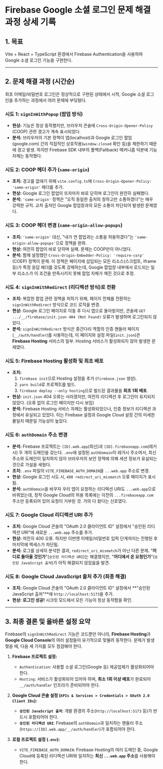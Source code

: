 # Firebase Google 소셜 로그인 문제 해결 과정 상세 기록

## 1. 목표

Vite + React + TypeScript 환경에서 Firebase Authentication을 사용하여 Google 소셜 로그인 기능을 구현한다.

---

## 2. 문제 해결 과정 (시간순)

최초 이메일/비밀번호 로그인은 정상적으로 구현된 상태에서 시작, Google 소셜 로그인을 추가하는 과정에서 여러 문제에 부딪혔다.

### 시도 1: `signInWithPopup` (팝업 방식)

- **현상:** 기능은 정상 동작했지만, 브라우저 콘솔에 `Cross-Origin-Opener-Policy` (COOP) 관련 경고가 계속 표시되었다.
- **분석:** 브라우저의 기본 정책이 앱(localhost)과 Google 로그인 팝업(google.com) 간의 직접적인 상호작용(`window.closed` 확인 등)을 제한하기 때문에 경고 발생. 하지만 Firebase SDK 내부의 폴백(Fallback) 메커니즘 덕분에 기능 자체는 동작했다.

### 시도 2: COOP 헤더 추가 (`same-origin`)

- **조치:** 경고를 없애기 위해 `vite.config.ts`에 `Cross-Origin-Opener-Policy: 'same-origin'` 헤더를 추가.
- **현상:** Google 로그인 팝업이 뜨자마자 바로 닫히며 로그인이 완전히 실패했다.
- **분석:** `'same-origin'` 정책은 "오직 동일한 출처의 창하고만 소통하겠다"는 매우 강력한 규칙. 교차 출처인 Google 팝업창과의 모든 소통이 차단되어 발생한 문제였다.

### 시도 3: COOP 헤더 변경 (`same-origin-allow-popups`)

- **조치:** `'same-origin'` 대신, "내가 연 팝업과는 소통을 허용하겠다"는 `'same-origin-allow-popups'`으로 정책을 완화.
- **현상:** 여전히 팝업이 바로 닫히며 실패. 문제는 COOP만이 아니었다.
- **분석:** 함께 설정했던 `Cross-Origin-Embedder-Policy: 'require-corp'` (COEP) 정책이 문제. 이 정책은 페이지에 삽입되는 모든 리소스(스크립트, iframe 등)가 특정 응답 헤더를 갖도록 강제하는데, Google 팝업창 내부에서 로드되는 일부 리소스가 이 조건을 만족시키지 못해 팝업 자체가 깨진 것으로 추정.

### 시도 4: `signInWithRedirect` (리디렉션 방식)로 전환

- **조치:** 복잡한 팝업 관련 정책을 피하기 위해, 페이지 전체를 전환하는 `signInWithRedirect` 방식으로 코드 로직을 변경.
- **현상:** Google 로그인 페이지로 이동 후 다시 앱으로 돌아왔지만, 콘솔에 `GET .../__/firebase/init.json 404 (Not Found)` 오류가 발생하며 로그인되지 않았다.
- **분석:** `signInWithRedirect` 방식은 중간다리 역할의 인증 핸들러 페이지(`__/auth/handler`)를 사용하는데, 이 페이지와 설정 파일(`init.json`)은 **Firebase Hosting** 서비스의 일부. Hosting 서비스가 활성화되지 않아 발생한 문제였다.

### 시도 5: Firebase Hosting 활성화 및 최초 배포

- **조치:**
  1. `firebase init`으로 Hosting 설정을 추가 (`firebase.json` 생성).
  2. `yarn build`로 프로젝트를 빌드.
  3. `firebase deploy --only hosting`으로 빌드된 결과물을 **최초 1회 배포**.
- **현상:** `init.json` 404 오류는 사라졌지만, 여전히 리디렉션 후 로그인이 유지되지 않았다. (오류 없이 로그인 페이지만 다시 보임)
- **분석:** Firebase Hosting 서비스 자체는 활성화되었으나, 인증 정보가 리디렉션 과정에서 유실되고 있었다. 이는 Firebase 설정과 Google Cloud 설정 간의 미세한 불일치 때문일 가능성이 높았다.

### 시도 6: `authDomain` 주소 변경

- **분석:** Firebase 프로젝트는 `[ID].web.app`(최신)과 `[ID].firebaseapp.com`(레거시) 두 개의 도메인을 갖는다. `.env`에 설정된 `authDomain`이 레거시 주소여서, 최신 주소와 도메인이 일치하지 않아 브라우저의 보안 정책에 의해 세션 정보가 유실되는 것으로 가설을 세웠다.
- **조치:** `.env` 파일의 `VITE_FIREBASE_AUTH_DOMAIN`을 `...web.app` 주소로 변경.
- **현상:** Google 로그인 시도 시, `400 redirect_uri_mismatch` 오류 페이지가 표시됨.
- **분석:** `authDomain`을 바꾸자 우리 앱이 요청하는 리디렉션 URI도 `...web.app`으로 바뀌었는데, 정작 Google Cloud의 허용 목록에는 이전의 `...firebaseapp.com` 주소만 등록되어 있어 요청이 거부된 것. 거의 다 왔다는 신호였다.

### 시도 7: Google Cloud 리디렉션 URI 추가

- **조치:** Google Cloud 콘솔의 "OAuth 2.0 클라이언트 ID" 설정에서 "승인된 리디렉션 URI"에 새로운 `...web.app` 주소를 추가.
- **현상:** 여전히 400 오류. 하지만 이번엔 이메일/비밀번호 입력 단계까지는 진행된 후 마지막에 액세스가 차단됨.
- **분석:** 로그를 상세히 분석한 결과, `redirect_uri_mismatch`가 아닌 다른 문제. "**어디로 돌아올 것인가**"(`승인된 리디렉션 URI`)는 해결했지만, "**어디에서 온 요청인가**"(`승인된 JavaScript 출처`)가 아직 해결되지 않았음을 발견.

### 시도 8: Google Cloud JavaScript 출처 추가 (최종 해결)

- **조치:** Google Cloud 콘솔의 "OAuth 2.0 클라이언트 ID" 설정에서 **"승인된 JavaScript 출처"**에 `http://localhost:5173`을 추가.
- **현상:** **로그인 성공!** 시크릿 모드에서 모든 기능이 정상 동작함을 확인.

---

## 3. 최종 결론 및 올바른 설정 요약

Firebase의 `signInWithRedirect` 기능은 코드뿐만 아니라, **Firebase Hosting**과 **Google Cloud Console**의 여러 설정들이 유기적으로 맞물려 동작한다. 문제가 발생했을 때, 다음 세 가지를 모두 점검해야 한다.

1.  **Firebase 프로젝트 설정:**
    -   `Authentication`: 사용할 소셜 로그인(Google 등) 제공업체가 활성화되어야 한다.
    -   `Hosting`: 서비스가 활성화되어 있어야 하며, **최소 1회 이상 배포**가 완료되어 `__/auth/handler` 인프라가 준비되어야 한다.

2.  **Google Cloud 콘솔 설정 (`APIs & Services > Credentials > OAuth 2.0 Client IDs`):**
    -   **`승인된 JavaScript 출처`**: 개발 환경의 주소(`http://localhost:5173` 등)가 반드시 포함되어야 한다.
    -   **`승인된 리디렉션 URI`**: Firebase의 `authDomain`과 일치하는 핸들러 주소(`https://[ID].web.app/__/auth/handler`)가 포함되어야 한다.

3.  **로컬 프로젝트 설정 (`.env`):**
    -   `VITE_FIREBASE_AUTH_DOMAIN`: Firebase Hosting의 여러 도메인 중, Google Cloud에 등록된 리디렉션 URI와 일치하는 **최신 `...web.app` 주소**를 사용해야 한다.
